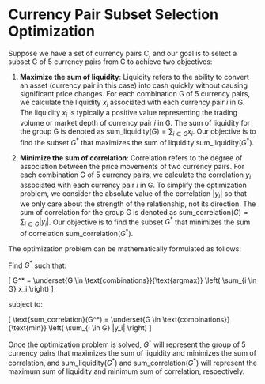 # Currency Pair Subset Selection Optimization

Suppose we have a set of currency pairs C, and our goal is to select a subset G of 5 currency pairs from C to achieve two objectives:

1. **Maximize the sum of liquidity**: Liquidity refers to the ability to convert an asset (currency pair in this case) into cash quickly without causing significant price changes. For each combination G of 5 currency pairs, we calculate the liquidity $x_i$ associated with each currency pair $i$ in G. The liquidity $x_i$ is typically a positive value representing the trading volume or market depth of currency pair $i$ in G. The sum of liquidity for the group G is denoted as $\text{sum\_liquidity}(G) = \sum_{i \in G} x_i$. Our objective is to find the subset $G^*$ that maximizes the sum of liquidity $\text{sum\_liquidity}(G^*)$.

2. **Minimize the sum of correlation**: Correlation refers to the degree of association between the price movements of two currency pairs. For each combination G of 5 currency pairs, we calculate the correlation $y_i$ associated with each currency pair $i$ in G. To simplify the optimization problem, we consider the absolute value of the correlation $|y_i|$ so that we only care about the strength of the relationship, not its direction. The sum of correlation for the group G is denoted as $\text{sum\_correlation}(G) = \sum_{i \in G} |y_i|$. Our objective is to find the subset $G^*$ that minimizes the sum of correlation $\text{sum\_correlation}(G^*)$.

The optimization problem can be mathematically formulated as follows:

Find $G^*$ such that:

\[ G^* = \underset{G \in \text{combinations}}{\text{argmax}} \left( \sum_{i \in G} x_i \right) \]

subject to:

\[ \text{sum\_correlation}(G^*) = \underset{G \in \text{combinations}}{\text{min}} \left( \sum_{i \in G} |y_i| \right) \]

Once the optimization problem is solved, $G^*$ will represent the group of 5 currency pairs that maximizes the sum of liquidity and minimizes the sum of correlation, and $\text{sum\_liquidity}(G^*)$ and $\text{sum\_correlation}(G^*)$ will represent the maximum sum of liquidity and minimum sum of correlation, respectively.
